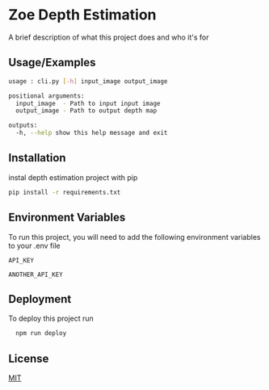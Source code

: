 
# Zoe Depth Estimation

A brief description of what this project does and who it's for


## Usage/Examples

```bash
usage : cli.py [-h] input_image output_image

positional arguments:
  input_image  - Path to input input image 
  output_image - Path to output depth map

outputs:
  -h, --help show this help message and exit
```


## Installation

instal depth estimation project with pip

```bash
pip install -r requirements.txt
```
    
## Environment Variables

To run this project, you will need to add the following environment variables to your .env file

`API_KEY`

`ANOTHER_API_KEY`


## Deployment

To deploy this project run

```bash
  npm run deploy
```


## License

[MIT](https://choosealicense.com/licenses/mit/)

